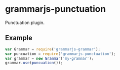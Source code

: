 
# grammarjs-punctuation

Punctuation plugin.

## Example

```js
var Grammar = require('grammarjs-grammar');
var puncuation = require('grammarjs-punctuation');
var grammar = new Grammar('my-grammar');
grammar.use(puncuation());
```